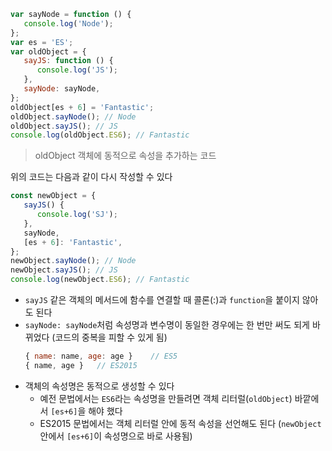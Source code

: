 ```javascript
var sayNode = function () {
   console.log('Node');
};
var es = 'ES';
var oldObject = {
   sayJS: function () {
      console.log('JS');
   },
   sayNode: sayNode,
};
oldObject[es + 6] = 'Fantastic';
oldObject.sayNode(); // Node
oldObject.sayJS(); // JS
console.log(oldObject.ES6); // Fantastic
```

> oldObject 객체에 동적으로 속성을 추가하는 코드

위의 코드는 다음과 같이 다시 작성할 수 있다

```javascript
const newObject = {
   sayJS() {
      console.log('SJ');
   },
   sayNode,
   [es + 6]: 'Fantastic',
};
newObject.sayNode(); // Node
newObject.sayJS(); // JS
console.log(newObject.ES6); // Fantastic
```

-  `sayJS` 같은 객체의 메서드에 함수를 연결할 때 콜론(:)과 `function`을 붙이지 않아도 된다
-  `sayNode: sayNode`처럼 속성명과 변수명이 동일한 경우에는 한 번만 써도 되게 바뀌었다 (코드의 중복을 피할 수 있게 됨)
   ```javascript
   { name: name, age: age }    // ES5
   { name, age }   // ES2015
   ```
-  객체의 속성명은 동적으로 생성할 수 있다
   -  예전 문법에서는 `ES6`라는 속성명을 만들려면 객체 리터럴(`oldObject`) 바깥에서 `[es+6]`을 해야 했다
   -  ES2015 문법에서는 객체 리터럴 안에 동적 속성을 선언해도 된다 (`newObject` 안에서 `[es+6]`이 속성명으로 바로 사용됨)

